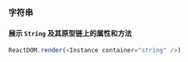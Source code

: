 ### 字符串

#### 展示 `String` 及其原型链上的属性和方法

<!--start-code-->

```js
ReactDOM.render(<Instance container="string" />)
```

<!--end-code-->
